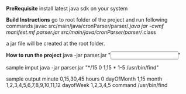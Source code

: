 **PreRequisite** 
install latest java sdk on your system

**Build Instructions** 
go to root folder of the project and run following commands 
javac src/main/java/cronParser/parser/*.java
jar -cvmf manifest.mf parser.jar src/main/java/cronParser/parser/*.class

a jar file will be created at the root folder.

**How to run the project**
java -jar parser.jar "<INPUT ARGUMENT>" 

sample imput 
java -jar parser.jar "*/15 0 1,15 * 1-5 /usr/bin/find"

sample output
minute 0,15,30,45
hours 0
dayOfMonth 1,15
month 1,2,3,4,5,6,7,8,9,10,11,12
dayofWeek 1,2,3,4,5
command  /usr/bin/find
